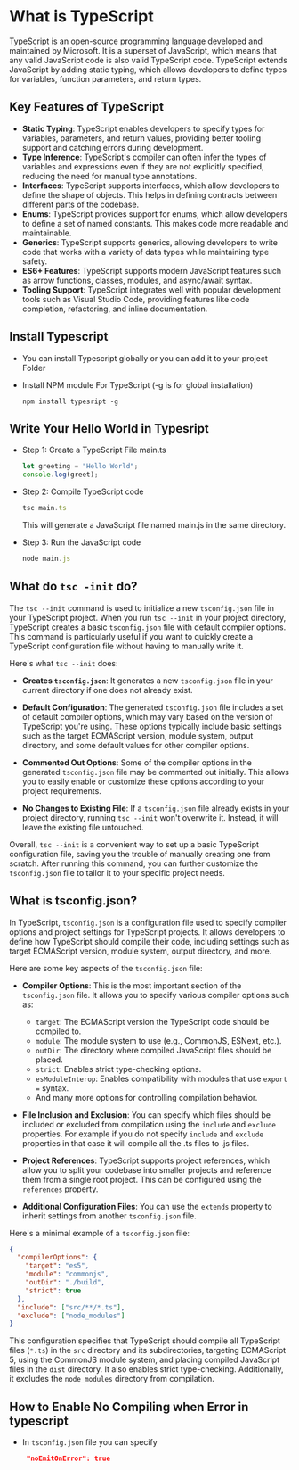 # What is TypeScript

TypeScript is an open-source programming language developed and maintained by Microsoft. It is a superset of JavaScript, which means that any valid JavaScript code is also valid TypeScript code. TypeScript extends JavaScript by adding static typing, which allows developers to define types for variables, function parameters, and return types.

## Key Features of TypeScript
- **Static Typing**: TypeScript enables developers to specify types for variables, parameters, and return values, providing better tooling support and catching errors during development.
- **Type Inference**: TypeScript's compiler can often infer the types of variables and expressions even if they are not explicitly specified, reducing the need for manual type annotations.
- **Interfaces**: TypeScript supports interfaces, which allow developers to define the shape of objects. This helps in defining contracts between different parts of the codebase.
- **Enums**: TypeScript provides support for enums, which allow developers to define a set of named constants. This makes code more readable and maintainable.
- **Generics**: TypeScript supports generics, allowing developers to write code that works with a variety of data types while maintaining type safety.
- **ES6+ Features**: TypeScript supports modern JavaScript features such as arrow functions, classes, modules, and async/await syntax.
- **Tooling Support**: TypeScript integrates well with popular development tools such as Visual Studio Code, providing features like code completion, refactoring, and inline documentation.

## Install Typescript
- You can install Typescript globally or you can add it to your project Folder

- Install NPM module For TypeScript (-g is for global installation)
    ```
    npm install typesript -g
    ```

## Write Your Hello World in Typesript

- Step 1: Create a TypeScript File main.ts
    ```ts
    let greeting = "Hello World";
    console.log(greet);
    ```
- Step 2: Compile TypeScript code
    ```ts
    tsc main.ts
    ```
    This will generate a JavaScript file named main.js in the same directory.

- Step 3: Run the JavaScript code
    ```js
    node main.js
    ```

## What do `tsc -init` do?

The `tsc --init` command is used to initialize a new `tsconfig.json` file in your TypeScript project. When you run `tsc --init` in your project directory, TypeScript creates a basic `tsconfig.json` file with default compiler options. This command is particularly useful if you want to quickly create a TypeScript configuration file without having to manually write it.

Here's what `tsc --init` does:

- **Creates `tsconfig.json`**: It generates a new `tsconfig.json` file in your current directory if one does not already exist.

- **Default Configuration**: The generated `tsconfig.json` file includes a set of default compiler options, which may vary based on the version of TypeScript you're using. These options typically include basic settings such as the target ECMAScript version, module system, output directory, and some default values for other compiler options.

- **Commented Out Options**: Some of the compiler options in the generated `tsconfig.json` file may be commented out initially. This allows you to easily enable or customize these options according to your project requirements.

- **No Changes to Existing File**: If a `tsconfig.json` file already exists in your project directory, running `tsc --init` won't overwrite it. Instead, it will leave the existing file untouched.

Overall, `tsc --init` is a convenient way to set up a basic TypeScript configuration file, saving you the trouble of manually creating one from scratch. After running this command, you can further customize the `tsconfig.json` file to tailor it to your specific project needs.

## What is tsconfig.json?

In TypeScript, `tsconfig.json` is a configuration file used to specify compiler options and project settings for TypeScript projects. It allows developers to define how TypeScript should compile their code, including settings such as target ECMAScript version, module system, output directory, and more.

Here are some key aspects of the `tsconfig.json` file:

- **Compiler Options**: This is the most important section of the `tsconfig.json` file. It allows you to specify various compiler options such as:

   - `target`: The ECMAScript version the TypeScript code should be compiled to.
   - `module`: The module system to use (e.g., CommonJS, ESNext, etc.).
   - `outDir`: The directory where compiled JavaScript files should be placed.
   - `strict`: Enables strict type-checking options.
   - `esModuleInterop`: Enables compatibility with modules that use `export =` syntax.
   - And many more options for controlling compilation behavior.

- **File Inclusion and Exclusion**: You can specify which files should be included or excluded from compilation using the `include` and `exclude` properties. For example if you do not specify `include` and `exclude` properties in that case it will compile all the .ts files to .js files.

- **Project References**: TypeScript supports project references, which allow you to split your codebase into smaller projects and reference them from a single root project. This can be configured using the `references` property.

- **Additional Configuration Files**: You can use the `extends` property to inherit settings from another `tsconfig.json` file.

Here's a minimal example of a `tsconfig.json` file:

```json
{
  "compilerOptions": {
    "target": "es5",
    "module": "commonjs",
    "outDir": "./build",
    "strict": true
  },
  "include": ["src/**/*.ts"],
  "exclude": ["node_modules"]
}
```

This configuration specifies that TypeScript should compile all TypeScript files (`*.ts`) in the `src` directory and its subdirectories, targeting ECMAScript 5, using the CommonJS module system, and placing compiled JavaScript files in the `dist` directory. It also enables strict type-checking. Additionally, it excludes the `node_modules` directory from compilation.

## How to Enable No Compiling when Error in typescript

- In `tsconfig.json` file you can specify 

    ```json
     "noEmitOnError": true
    ```


